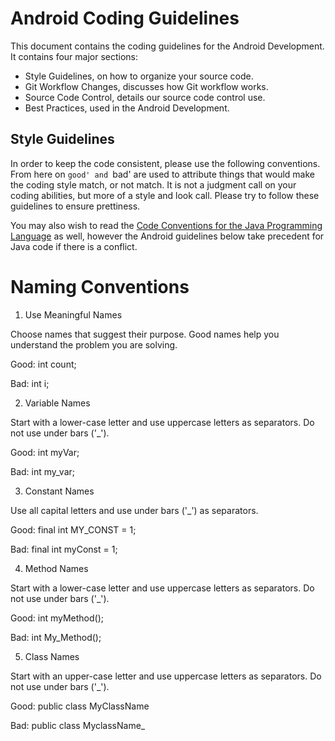 # Android Coding Guidelines

This document contains the coding guidelines for the Android Development. It contains four major sections:

- Style Guidelines, on how to organize your source code.
- Git Workflow Changes, discusses how Git workflow works.
- Source Code Control, details our source code control use.
- Best Practices, used in the Android Development.

## Style Guidelines

In order to keep the code consistent, please use the following conventions. From here on `good' and `bad' are used to attribute things that would make the coding style match, or not match. It is not a judgment call on your coding abilities, but more of a style and look call. Please try to follow these guidelines to ensure prettiness.

You may also wish to read the [Code Conventions for the Java Programming Language](http://www.oracle.com/technetwork/java/codeconv-138413.html) as well, however the Android guidelines below take precedent for Java code if there is a conflict.

# Naming Conventions

1. Use Meaningful Names

Choose names that suggest their purpose. Good names help you understand the problem you are solving.

Good:
	int count;
    
Bad:
	int i;


2. Variable Names

Start with a lower-case letter and use uppercase letters as separators. Do not use under bars ('_').

Good:
	int myVar;
    
Bad:
	int my_var;
    
3. Constant Names

Use all capital letters and use under bars ('_') as separators.

Good:
	final int MY_CONST = 1;
    
Bad:
	final int myConst = 1;


4. Method Names

Start with a lower-case letter and use uppercase letters as separators. Do not use under bars ('_').

Good:
	int myMethod();

Bad:
	int My_Method();

5. Class Names

Start with an upper-case letter and use uppercase letters as separators. Do not use under bars ('_').

Good:
	public class MyClassName

Bad:
	public class MyclassName_






